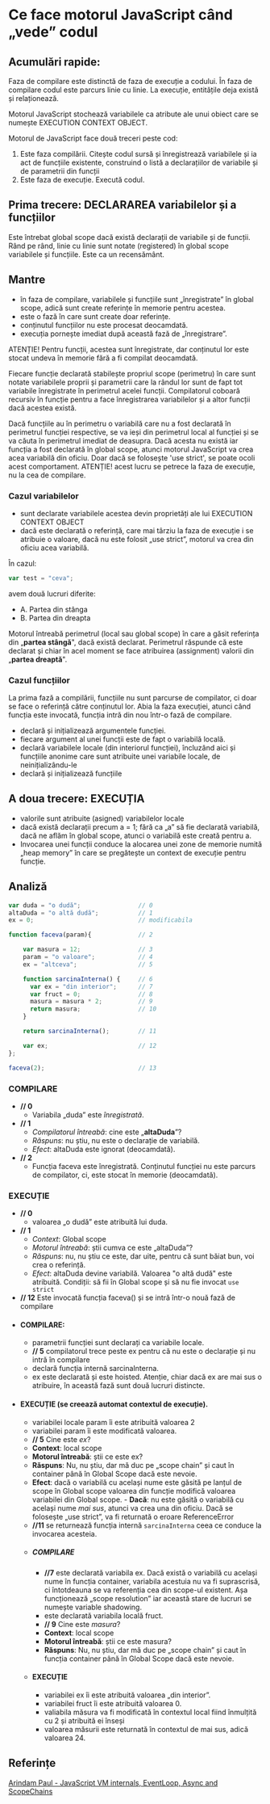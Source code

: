 # Ce face motorul JavaScript când „vede” codul
## Acumulări rapide:

Faza de compilare este distinctă de faza de execuție a codului. În faza de compilare codul este parcurs linie cu linie. La execuție, entitățile deja există și relaționează.

Motorul JavaScript stochează variabilele ca atribute ale unui obiect care se numește EXECUTION CONTEXT OBJECT.

Motorul de JavaScript face două treceri peste cod:
1. Este faza compilării. Citește codul sursă și înregistrează variabilele și ia act de funcțiile existente, construind o listă a declarațiilor de variabile și de parametrii din funcții
2. Este faza de execuție. Execută codul.

## Prima trecere: DECLARAREA variabilelor și a funcțiilor
Este întrebat global scope dacă există declarații de variabile și de funcții. Rând pe rând, linie cu linie sunt notate (registered) în global scope variabilele și funcțiile. Este ca un recensământ.

## Mantre
- în faza de compilare, variabilele și funcțiile sunt „înregistrate” în global scope, adică sunt create referințe în memorie pentru acestea.
- este o fază în care sunt create doar referințe.
- conținutul funcțiilor nu este procesat deocamdată.
- execuția pornește imediat după această fază de „înregistrare”.

ATENȚIE!
Pentru funcții, acestea sunt înregistrate, dar conținutul lor este stocat undeva în memorie fără a fi compilat deocamdată.

Fiecare funcție declarată stabilește propriul scope (perimetru) în care sunt notate variabilele proprii și parametrii care la rândul lor sunt de fapt tot variabile înregistrate în perimetrul acelei funcții. Compilatorul coboară recursiv în funcție pentru a face înregistrarea variabilelor și a altor funcții dacă acestea există.

Dacă funcțiile au în perimetru o variabilă care nu a fost declarată în perimetrul funcției respective, se va ieși din perimetrul local al funcției și se va căuta în perimetrul imediat de deasupra. Dacă acesta nu există iar funcția a fost declarată în global scope, atunci motorul JavaScript va crea acea variabilă din oficiu. Doar dacă se folosește 'use strict', se poate ocoli acest comportament. ATENȚIE! acest lucru se petrece la faza de execuție, nu la cea de compilare.

### Cazul variabilelor
- sunt declarate variabilele acestea devin proprietăți ale lui EXECUTION CONTEXT OBJECT
- dacă este declarată o referință, care mai târziu la faza de execuție i se atribuie o valoare, dacă nu este folosit „use strict”, motorul va crea din oficiu acea variabilă.

În cazul:

```js
var test = "ceva";
```

avem două lucruri diferite:
- A. Partea din stânga
- B. Partea din dreapta

Motorul întreabă perimetrul (local sau global scope) în care a găsit referința din „**partea stângă**", dacă există declarat. Perimetrul răspunde că este declarat și chiar în acel moment se face atribuirea (assignment) valorii din „**partea dreaptă**".

### Cazul funcțiilor
La prima fază a compilării, funcțiile nu sunt parcurse de compilator, ci doar se face o referință către conținutul lor. Abia la faza execuției, atunci când funcția este invocată, funcția intră din nou într-o fază de compilare.

- declară și inițializează argumentele funcției.
- fiecare argument al unei funcții este de fapt o variabilă locală.
- declară variabilele locale (din interiorul funcției), încluzând aici și funcțiile anonime care sunt atribuite unei variabile locale, de neinițializându-le
- declară și inițializează funcțiile

## A doua trecere: EXECUȚIA
- valorile sunt atribuite (asigned) variabilelor locale
- dacă există declarații precum a = 1; fără ca „a” să fie declarată variabilă, dacă ne aflăm în global scope, atunci o variabilă este creată pentru a.
- Invocarea unei funcții conduce la alocarea unei zone de memorie numită „heap memory” în care se pregătește un context de execuție pentru funcție.

## Analiză

```js
var duda = "o dudă";                // 0
altaDuda = "o altă dudă";           // 1
ex = 0;                             // modificabila

function faceva(param){             // 2

    var masura = 12;                // 3
    param = "o valoare";            // 4
    ex = "altceva";                 // 5

    function sarcinaInterna() {     // 6
      var ex = "din interior";      // 7
      var fruct = 0;                // 8
      masura = masura * 2;          // 9
      return masura;                // 10
    }

    return sarcinaInterna();        // 11

    var ex;                         // 12
};  

faceva(2);                          // 13
```

### COMPILARE

- **// 0**
  - Variabila „duda” este *înregistrată*.
- **// 1**
  - *Compilatorul întreabă*: cine este „**altaDuda**”?
  - *Răspuns*: nu știu, nu este o declarație de variabilă.
  - *Efect*: altaDuda este ignorat (deocamdată).
- **// 2**
  - Funcția faceva este înregistrată. Conținutul funcției nu este parcurs de compilator, ci, este stocat în memorie (deocamdată).

### EXECUȚIE
- **// 0**
  - valoarea „o dudă” este atribuită lui duda.
- **// 1**
  - *Context*: Global scope
  - *Motorul întreabă*: știi cumva ce este „altaDuda”?
  - *Răspuns*: nu, nu știu ce este, dar uite, pentru că sunt băiat bun, voi crea o referință.
  - *Efect*: altaDuda devine variabilă. Valoarea "o altă dudă" este atribuită.
        Condiții: să fii în Global scope și să nu fie invocat ``use strict``
- **// 12** Este invocată funcția faceva() și se intră într-o nouă fază de compilare
 - #### COMPILARE:
   - parametrii funcției sunt declarați ca variabile locale.
   - **// 5** compilatorul trece peste ex pentru că nu este o declarație și nu intră în compilare
   - declară funcția internă sarcinaInterna.
   - ex este declarată și este hoisted. Atenție, chiar dacă ex are mai sus o atribuire, în această fază sunt două lucruri distincte.
 - #### EXECUȚIE (se creează automat contextul de execuție).
   - variabilei locale param îi este atribuită valoarea 2
   - variabilei param îi este modificată valoarea.
    - **// 5** Cine este *ex*?
     - **Context**: local scope
     - **Motorul întreabă**: știi ce este ex?
     - **Răspuns**: Nu, nu știu, dar mă duc pe „scope chain” și caut în container până în Global Scope dacă este nevoie.
     - **Efect**: dacă o variabilă cu același nume este găsită pe lanțul de scope în Global scope valoarea din funcție modifică valoarea variabilei din Global scope. - **Dacă**: nu este găsită o variabilă cu același nume *mai sus*, atunci va crea una din oficiu. Dacă se folosește „use strict”, va fi returnată o eroare ReferenceError
   - **//11** se returnează funcția internă ``sarcinaInterna`` ceea ce conduce la invocarea acesteia.
    - ##### COMPILARE
      - **//7** este declarată variabila ex. Dacă există o variabilă cu același nume în funcția container, variabila acestuia nu va fi suprascrisă, ci întotdeauna se va referenția cea din scope-ul existent. Așa funcționează „scope resolution” iar această stare de lucruri se numește variable shadowing.
      - este declarată variabila locală fruct.
      - **// 9** Cine este *masura*?
       - **Context**: local scope
       - **Motorul întreabă**: știi ce este masura?
       - **Răspuns**: Nu, nu știu, dar mă duc pe „scope chain” și caut în funcția container până în Global Scope dacă este nevoie.
    - #### EXECUȚIE
      - variabilei ex îi este atribuită valoarea „din interior”.
      - variabilei fruct îi este atribuită valoarea 0.
      - valiabila măsura va fi modificată în contextul local fiind înmulțită cu 2 și atribuită ei înseși
      - valoarea măsurii este returnată în contextul de mai sus, adică valoarea 24.

## Referințe

[Arindam Paul - JavaScript VM internals, EventLoop, Async and ScopeChains](https://www.youtube.com/watch?v=QyUFheng6J0 "Este un material fantastic pentru a înțelege mai bine faza de compilare și cea de execuție")
